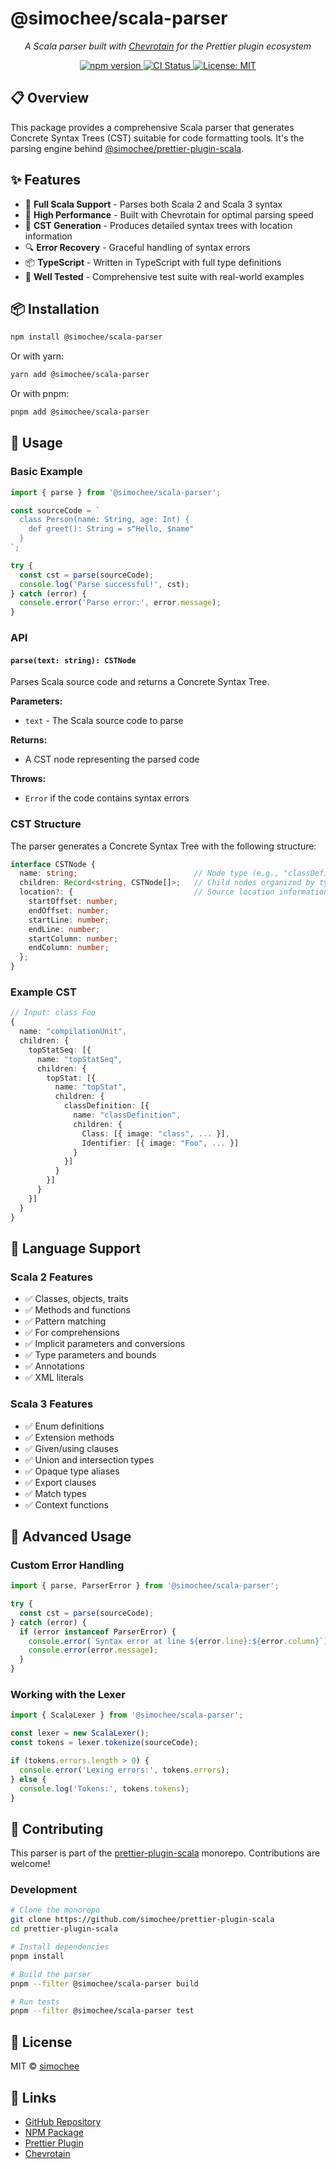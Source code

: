# @simochee/scala-parser

<p align="center">
  <em>A Scala parser built with <a href="https://chevrotain.io">Chevrotain</a> for the Prettier plugin ecosystem</em>
</p>

<p align="center">
  <a href="https://www.npmjs.com/package/@simochee/scala-parser">
    <img alt="npm version" src="https://img.shields.io/npm/v/@simochee/scala-parser?color=brightgreen&label=npm%20package">
  </a>
  <a href="https://github.com/simochee/prettier-plugin-scala/actions">
    <img alt="CI Status" src="https://github.com/simochee/prettier-plugin-scala/workflows/CI/badge.svg">
  </a>
  <a href="https://github.com/simochee/prettier-plugin-scala/blob/main/LICENSE">
    <img alt="License: MIT" src="https://img.shields.io/badge/License-MIT-yellow.svg">
  </a>
</p>

## 📋 Overview

This package provides a comprehensive Scala parser that generates Concrete Syntax Trees (CST) suitable for code formatting tools. It's the parsing engine behind [@simochee/prettier-plugin-scala](https://www.npmjs.com/package/@simochee/prettier-plugin-scala).

## ✨ Features

- 🎯 **Full Scala Support** - Parses both Scala 2 and Scala 3 syntax
- 🚀 **High Performance** - Built with Chevrotain for optimal parsing speed
- 🌳 **CST Generation** - Produces detailed syntax trees with location information
- 🔍 **Error Recovery** - Graceful handling of syntax errors
- 📦 **TypeScript** - Written in TypeScript with full type definitions
- 🧪 **Well Tested** - Comprehensive test suite with real-world examples

## 📦 Installation

```bash
npm install @simochee/scala-parser
```

Or with yarn:

```bash
yarn add @simochee/scala-parser
```

Or with pnpm:

```bash
pnpm add @simochee/scala-parser
```

## 🚀 Usage

### Basic Example

```typescript
import { parse } from '@simochee/scala-parser';

const sourceCode = `
  class Person(name: String, age: Int) {
    def greet(): String = s"Hello, $name"
  }
`;

try {
  const cst = parse(sourceCode);
  console.log('Parse successful!', cst);
} catch (error) {
  console.error('Parse error:', error.message);
}
```

### API

#### `parse(text: string): CSTNode`

Parses Scala source code and returns a Concrete Syntax Tree.

**Parameters:**
- `text` - The Scala source code to parse

**Returns:**
- A CST node representing the parsed code

**Throws:**
- `Error` if the code contains syntax errors

### CST Structure

The parser generates a Concrete Syntax Tree with the following structure:

```typescript
interface CSTNode {
  name: string;                          // Node type (e.g., "classDefinition")
  children: Record<string, CSTNode[]>;   // Child nodes organized by type
  location?: {                           // Source location information
    startOffset: number;
    endOffset: number;
    startLine: number;
    endLine: number;
    startColumn: number;
    endColumn: number;
  };
}
```

### Example CST

```typescript
// Input: class Foo
{
  name: "compilationUnit",
  children: {
    topStatSeq: [{
      name: "topStatSeq",
      children: {
        topStat: [{
          name: "topStat",
          children: {
            classDefinition: [{
              name: "classDefinition",
              children: {
                Class: [{ image: "class", ... }],
                Identifier: [{ image: "Foo", ... }]
              }
            }]
          }
        }]
      }
    }]
  }
}
```

## 🌟 Language Support

### Scala 2 Features
- ✅ Classes, objects, traits
- ✅ Methods and functions
- ✅ Pattern matching
- ✅ For comprehensions
- ✅ Implicit parameters and conversions
- ✅ Type parameters and bounds
- ✅ Annotations
- ✅ XML literals

### Scala 3 Features
- ✅ Enum definitions
- ✅ Extension methods
- ✅ Given/using clauses
- ✅ Union and intersection types
- ✅ Opaque type aliases
- ✅ Export clauses
- ✅ Match types
- ✅ Context functions

## 🔧 Advanced Usage

### Custom Error Handling

```typescript
import { parse, ParserError } from '@simochee/scala-parser';

try {
  const cst = parse(sourceCode);
} catch (error) {
  if (error instanceof ParserError) {
    console.error(`Syntax error at line ${error.line}:${error.column}`);
    console.error(error.message);
  }
}
```

### Working with the Lexer

```typescript
import { ScalaLexer } from '@simochee/scala-parser';

const lexer = new ScalaLexer();
const tokens = lexer.tokenize(sourceCode);

if (tokens.errors.length > 0) {
  console.error('Lexing errors:', tokens.errors);
} else {
  console.log('Tokens:', tokens.tokens);
}
```

## 🤝 Contributing

This parser is part of the [prettier-plugin-scala](https://github.com/simochee/prettier-plugin-scala) monorepo. Contributions are welcome!

### Development

```bash
# Clone the monorepo
git clone https://github.com/simochee/prettier-plugin-scala
cd prettier-plugin-scala

# Install dependencies
pnpm install

# Build the parser
pnpm --filter @simochee/scala-parser build

# Run tests
pnpm --filter @simochee/scala-parser test
```

## 📄 License

MIT © [simochee](https://github.com/simochee)

## 🔗 Links

- [GitHub Repository](https://github.com/simochee/prettier-plugin-scala)
- [NPM Package](https://www.npmjs.com/package/@simochee/scala-parser)
- [Prettier Plugin](https://www.npmjs.com/package/@simochee/prettier-plugin-scala)
- [Chevrotain](https://chevrotain.io)